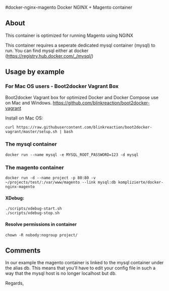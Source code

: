 #docker-nginx-magento
Docker NGINX + Magento container
 
## About

This container is optimized for running Magento using NGINX

This container requires a seperate dedicated mysql container (mysql) to run.
You can find mysql either at docker (https://registry.hub.docker.com/_/mysql/)

## Usage by example


### For Mac OS users - Boot2docker Vagrant Box

Boot2docker Vagrant box for optimized Docker and Docker Compose use on Mac and Windows.
https://github.com/blinkreaction/boot2docker-vagrant

Install on Mac OS:

```shell
curl https://raw.githubusercontent.com/blinkreaction/boot2docker-vagrant/master/setup.sh | bash
```

### The mysql container

```shell
docker run --name mysql -e MYSQL_ROOT_PASSWORD=123 -d mysql
```

### The magento container

```shell
docker run -d --name project -p 80:80 -v ~/projects/test/:/var/www/magento --link mysql:db komplizierte/docker-nginx-magento
```

#### XDebug:

```shell
./scripts/xdebug-start.sh
./scripts/xdebug-stop.sh
```

#### Resolve permissions in container

```shell
chown -R nobody:nogroup project/
```

## Comments

In our example the magento container is linked to the mysql container under the alias db.
This means that you'll have to edit your config file in such a way that the mysql host is no longer localhost but db.


Regards,
